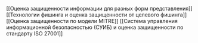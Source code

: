 [[Оценка защищенности информации для разных форм представления]]
[[Технологии фишинга и оценка защищенности от целевого фишинга]]
[[Оценка защищенности по модели MITRE]]
[[Система управления информационной безопасностью (СУИБ) и оценка защищенности по стандарту ISO 27001]]
